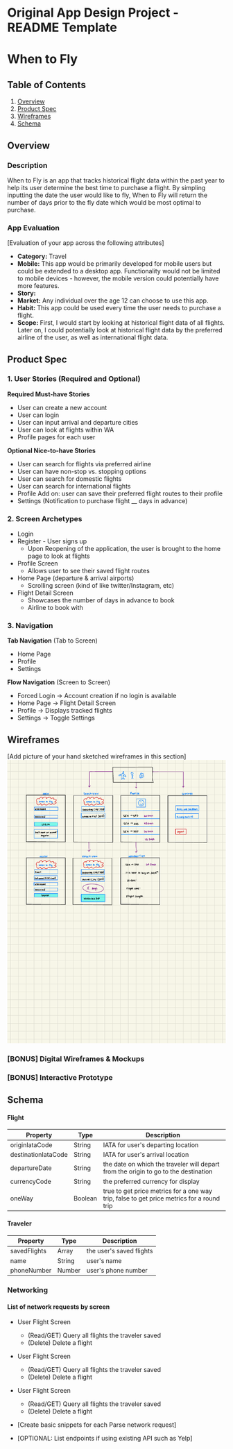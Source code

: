 Original App Design Project - README Template
===

# When to Fly

## Table of Contents
1. [Overview](#Overview)
1. [Product Spec](#Product-Spec)
1. [Wireframes](#Wireframes)
2. [Schema](#Schema)

## Overview
### Description
When to Fly is an app that tracks historical flight data within the past year to help its user determine the best time to purchase a flight. By simpling inputting the date the user would like to fly, When to Fly will return the number of days prior to the fly date which would be most optimal to purchase. 

### App Evaluation
[Evaluation of your app across the following attributes]
- **Category:** Travel
- **Mobile:** This app would be primarily developed for mobile users but could be extended to a desktop app. Functionality would not be limited to mobile devices - however, the mobile version could potentially have more features.
- **Story:**
- **Market:** Any individual over the age 12 can choose to use this app.
- **Habit:** This app could be used every time the user needs to purchase a flight.
- **Scope:** First, I would start by looking at historical flight data of all flights. Later on, I could potentially look at historical flight data by the preferred airline of the user, as well as international flight data.

## Product Spec

### 1. User Stories (Required and Optional)

**Required Must-have Stories**

* User can create a new account
* User can login
* User can input arrival and departure cities
* User can look at flights within WA
* Profile pages for each user

**Optional Nice-to-have Stories**

* User can search for flights via preferred airline
* User can have non-stop vs. stopping options
* User can search for domestic flights
* User can search for international flights
* Profile Add on: user can save their preferred flight routes to their profile
* Settings (Notification to purchase flight __ days in advance)

### 2. Screen Archetypes

* Login
* Register - User signs up 
   * Upon Reopening of the application, the user is brought to the home page to look at flights
* Profile Screen
   * Allows user to see their saved flight routes
* Home Page (departure & arrival airports)
   * Scrolling screen (kind of like twitter/Instagram, etc)
* Flight Detail Screen
   * Showcases the number of days in advance to book
   * Airline to book with

### 3. Navigation

**Tab Navigation** (Tab to Screen)

* Home Page
* Profile
* Settings

**Flow Navigation** (Screen to Screen)

* Forced Login -> Account creation if no login is available
* Home Page -> Flight Detail Screen
* Profile -> Displays tracked flights
* Settings -> Toggle Settings

## Wireframes
[Add picture of your hand sketched wireframes in this section]
<img src="Capstone Wireframes.pdf" width=600>

### [BONUS] Digital Wireframes & Mockups

### [BONUS] Interactive Prototype

## Schema 
#### Flight
| Property | Type | Description |
| -------- | -------- | -------- |
| originIataCode | String | IATA for user's departing location |
| destinationIataCode | String | IATA for user's arrival location |
| departureDate | String | the date on which the traveler will depart from the origin to go to the destination |
| currencyCode | String | the preferred currency for display |
| oneWay | Boolean | true to get price metrics for a one way trip, false to get price metrics for a round trip |

#### Traveler
| Property | Type | Description |
| -------- | -------- | -------- |
| savedFlights | Array<Flight> | the user's saved flights |
| name     | String     | user's name |
| phoneNumber | Number | user's phone number |


### Networking
#### List of network requests by screen
- User Flight Screen
    - (Read/GET) Query all flights the traveler saved
    - (Delete) Delete a flight
- User Flight Screen
    - (Read/GET) Query all flights the traveler saved
    - (Delete) Delete a flight
- User Flight Screen
    - (Read/GET) Query all flights the traveler saved
    - (Delete) Delete a flight


- [Create basic snippets for each Parse network request]
- [OPTIONAL: List endpoints if using existing API such as Yelp]
